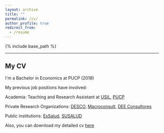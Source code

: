 ```yaml
---
layout: archive
title: ""
permalink: /cv/
author_profile: true
redirect_from:
  - /resume
---
```


{% include base_path %}

------
My CV
------

I'm a Bachelor in Economics at PUCP (2018) 

My previous job positions have involved:

Academia: Teaching and Research Assistant at [USIL](https://investigacion.usil.edu.pe/), [PUCP](https://departamento.pucp.edu.pe/economia/)

Private Research Organizations: [DESCO](https://www.desco.org.pe/), [Macroconsult](https://grupomacro.pe/macroconsult/), [DEE Consultores](https://deeconsultores.pe/)

Public institutions: [EsSalud](http://www.essalud.gob.pe/ietsi/), [SUSALUD](https://www.gob.pe/susalud) 



Also, you can download my detailed cv [here](https://drive.google.com/file/d/1zqN_dNkhWTJrx26vuswofQFgZbkFs4iG/view?usp=sharing)


